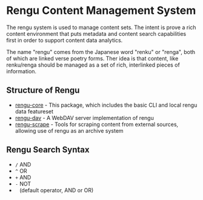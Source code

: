 # Rengu Content Management System

The rengu system is used to manage content sets. The intent is prove a rich content environment that puts metadata and content search capabilities first in order to support content data analytics.

The name "rengu" comes from the Japanese word "renku" or "renga", both of which are linked verse poetry forms. Ther idea is that content, like renku/renga should be managed as a set of rich, interlinked pieces of information.

## Structure of Rengu

* [rengu-core](/prajna-io/rengu-core) - This package, which includes the basic CLI and local rengu data featureset
* [rengu-dav](/prajna-io/rengu-dav) - A WebDAV server implementation of rengu
* [rengu-scrape](/prajna-io/rengu-scrape) - Tools for scraping content from external sources, allowing use of rengu as an archive system 

## Rengu Search Syntax

* `/` AND
* `^` OR
* `+` AND
* `-` NOT
* ` ` (default operator, AND or OR)
